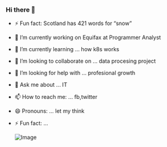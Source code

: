 ### Hi there 👋

- ⚡ Fun fact: Scotland has 421 words for “snow”
<!--
**PaulGiancarlo/PaulGiancarlo** is a ✨ _special_ ✨ repository because its `README.md` (this file) appears on your GitHub profile.

Here are some ideas to get you started:
-->
- 🔭 I’m currently working on Equifax at Programmer Analyst
- 🌱 I’m currently learning ... how k8s works
- 👯 I’m looking to collaborate on ... data procesing project
- 🤔 I’m looking for help with ... profesional growth
- 💬 Ask me about ... IT
- 📫 How to reach me: ... fb,twitter
- 😄 Pronouns: ... let my think
- ⚡ Fun fact: ... 



    ![Image](https://generative-placeholders.glitch.me/image?width=600&height=300&style=cellular-automata&cells=50)

<!--
-->
